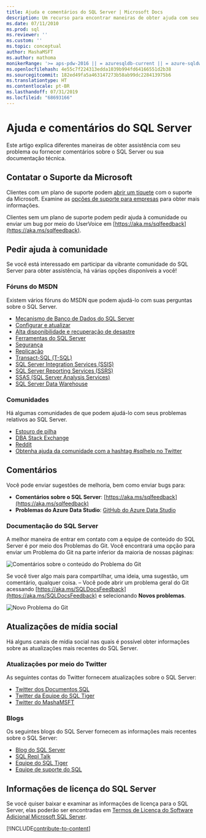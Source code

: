 ```yaml
---
title: Ajuda e comentários do SQL Server | Microsoft Docs
description: Um recurso para encontrar maneiras de obter ajuda com seu problema ou enviar comentários sobre o produto SQL Server ou sobre a documentação técnica do SQL Server.
ms.date: 07/11/2010
ms.prod: sql
ms.reviewer: ''
ms.custom: ''
ms.topic: conceptual
author: MashaMSFT
ms.author: mathoma
monikerRange: '>= aps-pdw-2016 || = azuresqldb-current || = azure-sqldw-latest || >= sql-server-2016 || >= sql-server-linux-2017 || = sqlallproducts-allversions'
ms.openlocfilehash: 4e55c7f224313edda1039b994fd64166551d2b38
ms.sourcegitcommit: 182ed49fa5a463147273b58ab99dc228413975b6
ms.translationtype: HT
ms.contentlocale: pt-BR
ms.lasthandoff: 07/31/2019
ms.locfileid: "68693166"
---
```

# <a name="sql-server-help-and-feedback"></a>Ajuda e comentários do SQL Server

Este artigo explica diferentes maneiras de obter assistência com seu problema ou fornecer comentários sobre o SQL Server ou sua documentação técnica. 

## <a name="contact-microsoft-support"></a>Contatar o Suporte da Microsoft

Clientes com um plano de suporte podem [abrir um tíquete](https://support.microsoft.com/en-us/hub/4343728/support-for-business) com o suporte da Microsoft.  Examine as [opções de suporte para empresas](https://support.microsoft.com/en-us/help/4341255/support-for-business) para obter mais informações. 

Clientes sem um plano de suporte podem pedir ajuda à comunidade ou enviar um bug por meio do UserVoice em [https://aka.ms/sqlfeedback](https://aka.ms/sqlfeedback).

## <a name="ask-community-for-help"></a>Pedir ajuda à comunidade

Se você está interessado em participar da vibrante comunidade do SQL Server para obter assistência, há várias opções disponíveis a você!


### <a name="msdn-forums"></a>Fóruns do MSDN

Existem vários fóruns do MSDN que podem ajudá-lo com suas perguntas sobre o SQL Server. 
- [Mecanismo de Banco de Dados do SQL Server](https://social.msdn.microsoft.com/Forums/en-US/home?forum=sqldatabaseengine&filter=alltypes&sort=lastpostdesc)
- [Configurar e atualizar](https://social.msdn.microsoft.com/Forums/en-US/home?forum=sqlsetupandupgrade&filter=alltypes&sort=lastpostdesc)
- [Alta disponibilidade e recuperação de desastre](https://social.msdn.microsoft.com/Forums/en-US/home?forum=sqldisasterrecovery%2Csqldatabasemirroring&filter=alltypes&sort=lastpostdesc)
- [Ferramentas do SQL Server](https://social.msdn.microsoft.com/Forums/en-US/home?forum=sqltools%2Cssdt&filter=alltypes&sort=lastpostdesc) 
- [Segurança](https://social.msdn.microsoft.com/Forums/en-US/home?forum=sqlsecurity&filter=alltypes&sort=lastpostdesc)
- [Replicação](https://social.msdn.microsoft.com/Forums/en-US/home?forum=sqlreplication&filter=alltypes&sort=lastpostdesc)
- [Transact-SQL (T-SQL)](https://social.msdn.microsoft.com/Forums/en-US/home?forum=transactsql)
- [SQL Server Integration Services (SSIS)](https://social.msdn.microsoft.com/Forums/en-US/home?forum=sqlintegrationservices&filter=alltypes&sort=lastpostdesc)
- [SQL Server Reporting Services (SSRS)](https://social.msdn.microsoft.com/Forums/en-US/home?forum=sqlreportingservices&filter=alltypes&sort=lastpostdesc)
- [SSAS (SQL Server Analysis Services)](https://social.msdn.microsoft.com/Forums/en-US/home?forum=sqlanalysisservices&filter=alltypes&sort=lastpostdesc)
- [SQL Server Data Warehouse](https://social.msdn.microsoft.com/Forums/en-US/home?forum=sqldatawarehousing&filter=alltypes&sort=lastpostdesc)

### <a name="communities"></a>Comunidades

Há algumas comunidades de que podem ajudá-lo com seus problemas relativos ao SQL Server. 

- [Estouro de pilha](https://stackoverflow.com/questions/tagged/sql-server)
- [DBA Stack Exchange](https://dba.stackexchange.com/questions/tagged/sql-server)
- [Reddit](https://www.reddit.com/r/SQLServer/)
- [Obtenha ajuda da comunidade com a hashtag #sqlhelp no Twitter](https://twitter.com/hashtag/sqlhelp?src=hash) 
 
## <a name="feedback"></a>Comentários

Você pode enviar sugestões de melhoria, bem como enviar bugs para:

- **Comentários sobre o SQL Server**: [https://aka.ms/sqlfeedback](https://aka.ms/sqlfeedback)
- **Problemas do Azure Data Studio**: [GitHub do Azure Data Studio](https://github.com/microsoft/azuredatastudio/issues)
 

###  <a name="sql-server-documentation"></a>Documentação do SQL Server

A melhor maneira de entrar em contato com a equipe de conteúdo do SQL Server é por meio dos Problemas do Git. Você encontrará uma opção para enviar um Problema do Git na parte inferior da maioria de nossas páginas: 

![Comentários sobre o conteúdo do Problema do Git](media/sql-server-get-help/git-issues.png)

Se você tiver algo mais para compartilhar, uma ideia, uma sugestão, um comentário, qualquer coisa. – Você pode abrir um problema geral do Git acessando [https://aka.ms/SQLDocsFeedback](https://aka.ms/SQLDocsFeedback) e selecionando **Novos problemas**. 

![Novo Problema do Git](media/sql-server-get-help/new-git-issue.png)

## <a name="social-media-updates"></a>Atualizações de mídia social

Há alguns canais de mídia social nas quais é possível obter informações sobre as atualizações mais recentes do SQL Server. 

### <a name="updates-via-twitter"></a>Atualizações por meio do Twitter

As seguintes contas do Twitter fornecem atualizações sobre o SQL Server: 

- [Twitter dos Documentos SQL](https://twitter.com/sqldocs)
- [Twitter da Equipe do SQL Tiger](https://twitter.com/mssqltiger)
- [Twitter do MashaMSFT](https://twitter.com/mashamsft)
 
### <a name="blogs"></a>Blogs

Os seguintes blogs do SQL Server fornecem as informações mais recentes sobre o SQL Server: 

- [Blog do SQL Server](https://cloudblogs.microsoft.com/sqlserver/)
- [SQL Repl Talk](https://blogs.msdn.microsoft.com/repltalk/)
- [Equipe do SQL Tiger](https://blogs.msdn.microsoft.com/sql_server_team/)
- [Equipe de suporte do SQL](https://techcommunity.microsoft.com/t5/SQL-Server-Support/bg-p/SQLServerSupport/)


## <a name="sql-server-license-information"></a>Informações de licença do SQL Server

Se você quiser baixar e examinar as informações de licença para o SQL Server, elas poderão ser encontradas em [Termos de Licença do Software Adicional Microsoft SQL Server](https://www.microsoft.com/download/details.aspx?id=39299). 


[!INCLUDE[contribute-to-content](../includes/paragraph-content/contribute-to-content.md)]


